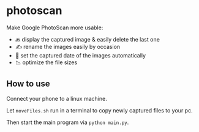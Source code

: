 # photoscan
Make Google PhotoScan more usable:
* 🔙 display the captured image & easily delete the last one 
* ✍️ rename the images easily by occasion 
* 📅 set the captured date of the images automatically
* 📉 optimize the file sizes 

## How to use

Connect your phone to a linux machine.

Let `moveFiles.sh` run in a terminal to copy newly captured files to your pc.

Then start the main program via `python main.py`.
